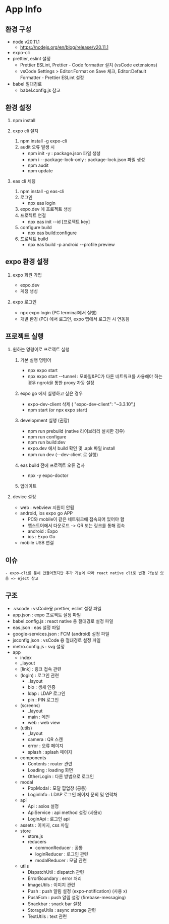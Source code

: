 # App Info

## 환경 구성

-   node v20.11.1
    -   https://nodejs.org/en/blog/release/v20.11.1
-   expo-cli
-   prettier, eslint 설정
    -   Prettier ESLint, Prettier - Code formatter 설치 (vsCode extensions)
    -   vsCode Settings > Editor:Format on Save 체크, Editor:Default Formatter - Prettier ESLint 설정
-   babel 절대경로
    -   babel.config.js 참고

## 환경 설정

1. npm install

2. expo cli 설치

    1. npm install -g expo-cli
    2. audit 오류 발생 시
        - npm init -y : package.json 파일 생성
        - npm i --package-lock-only : package-lock.json 파일 생성
        - npm audit
        - npm update

3. eas cli 세팅

    1. npm install -g eas-cli
    2. 로그인
        - npx eas login
    3. expo.dev 에 프로젝트 생성
    4. 프로젝트 연결
        - npx eas init --id [프로젝트 key]
    5. configure build
        - npx eas build:configure
    6. 프로젝트 build
        - npx eas build -p android --profile preview

## expo 환경 설정

1. expo 회원 가입

    - expo.dev
    - 계정 생성

2. expo 로그인
    - npx expo login (PC terminal에서 실행)
    - 개발 환경 (PC) 에서 로그인, expo 앱에서 로그인 시 연동됨

## 프로젝트 실행

1.  원하는 명령어로 프로젝트 실행

    1. 기본 실행 명령어

        - npx expo start
        - npx expo start --tunnel : 모바일&PC가 다른 네트워크를 사용해야 하는 경우 ngrok을 통한 proxy 자동 설정

    2. expo go 에서 실행하고 싶은 경우

        - expo-dev-client 삭제 ( "expo-dev-client": "~3.3.10",)
        - npm start (or npx expo start)

    3. development 실행 (권장)

        - npm run prebuild (native 라이브러리 설치한 경우)
        - npm run configure
        - npm run build:dev
        - expo.dev 에서 build 확인 및 .apk 파일 install
        - npm run dev (--dev-client 로 실행)

    4. eas build 전에 프로젝트 오류 검사

        - npx -y expo-doctor

    5. 업데이트

2.  device 설정
    -   web : webview 지원이 안됨
    -   android, ios expo go APP
        -   PC와 mobile이 같은 네트워크에 접속되어 있어야 함
        -   앱스토어에서 다운로드 -> QR 또는 링크를 통해 접속
        -   android : Expo
        -   ios : Expo Go
    -   mobile USB 연결

## 이슈

    - expo-cli를 통해 만들어졌지만 추가 기능에 따라 react native cli로 변경 가능성 있음 => eject 참고

## 구조

-   .vscode : vsCode용 prettier, eslint 설정 파일
-   app.json : expo 프로젝트 설정 파일
-   babel.config.js : react native 용 절대경로 설정 파일
-   eas.json : eas 설정 파일
-   google-services.json : FCM (android) 설정 파일
-   jsconfig.json : vsCode 용 절대경로 설정 파일
-   metro.config.js : svg 설정
-   app
    -   index
    -   \_layout
    -   [link] : 링크 접속 관련
    -   (login) : 로그인 관련
        -   \_layout
        -   bio : 생체 인증
        -   ldap : LDAP 로그인
        -   pin : PIN 로그인
    -   (screens)
        -   \_layout
        -   main : 메인
        -   web : web view
    -   (utils)
        -   \_layout
        -   camera : QR 스캔
        -   error : 오류 페이지
        -   splash : splash 페이지
    -   components
        -   Contents : router 관련
        -   Loading : loading 화면
        -   OtherLogin : 다른 방법으로 로그인
    -   modal
        -   PopModal : 모달 팝업창 (공통)
        -   LoginInfo : LDAP 로그인 페이지 문의 및 연락처
    -   api
        -   Api : axios 설정
        -   ApiService : api method 설정 (사용x)
        -   LoginApi : 로그인 api
    -   assets : 이미지, css 파일
    -   store
        -   store.js
        -   reducers
            -   commonReducer : 공통
            -   loginReducer : 로그인 관련
            -   modalReducer : 모달 관련
    -   utils
        -   DispatchUtil : dispatch 관련
        -   ErrorBoundary : error 처리
        -   ImageUtils : 이미지 관련
        -   Push : push 알림 설정 (expo-notification) (사용 x)
        -   PushFcm : push 알림 설정 (firebase-messaging)
        -   Snackbar : snack bar 설정
        -   StorageUtils : async storage 관련
        -   TextUtils : text 관련
